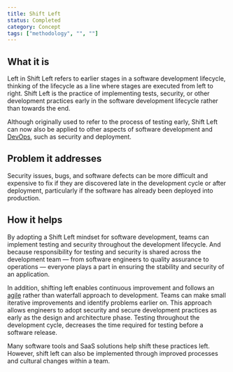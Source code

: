 ```yaml
---
title: Shift Left
status: Completed
category: Concept
tags: ["methodology", "", ""]
---
```


## What it is
Left in Shift Left refers to earlier stages in a software development lifecycle, thinking of the lifecycle as a line where stages are executed from left to right. Shift Left is the practice of implementing tests, security, or other development practices early in the software development lifecycle rather than towards the end. 

Although originally used to refer to the process of testing early, Shift Left can now also be applied to other aspects of software development and [DevOps](/devops/), such as security and deployment. 

## Problem it addresses
Security issues, bugs, and software defects can be more difficult and expensive to fix if they are discovered late in the development cycle or after deployment, particularly if the software has already been deployed into production. 

## How it helps
By adopting a Shift Left mindset for software development, teams can implement testing and security throughout the development lifecycle. And because responsibility for testing and security is shared across the development team — from software engineers to quality assurance to operations — everyone plays a part in ensuring the stability and security of an application. 

In addition, shifting left enables continuous improvement and follows an [agile](/agile_software_development/) rather than waterfall approach to development. Teams can make small iterative improvements and identify problems earlier on. This approach allows engineers to adopt security and secure development practices as early as the design and architecture phase. Testing throughout the development cycle, decreases the time required for testing before a software release. 

Many software tools and SaaS solutions help shift these practices left. However, shift left can also be implemented through improved processes and cultural changes within a team.
